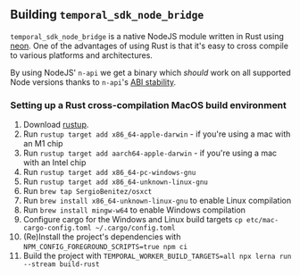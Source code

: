 ## Building `temporal_sdk_node_bridge`

`temporal_sdk_node_bridge` is a native NodeJS module written in Rust using [neon](https://neon-bindings.com/).
One of the advantages of using Rust is that it's easy to cross compile to various platforms and architectures.

By using NodeJS' `n-api` we get a binary which _should_ work on all supported Node versions thanks to `n-api`'s [ABI stability](https://nodejs.org/en/docs/guides/abi-stability/).

### Setting up a Rust cross-compilation MacOS build environment

1. Download [rustup](https://rustup.rs/).
1. Run `rustup target add x86_64-apple-darwin` - if you're using a mac with an M1 chip
1. Run `rustup target add aarch64-apple-darwin` - if you're using a mac with an Intel chip
1. Run `rustup target add x86_64-pc-windows-gnu`
1. Run `rustup target add x86_64-unknown-linux-gnu`
1. Run `brew tap SergioBenitez/osxct`
1. Run `brew install x86_64-unknown-linux-gnu` to enable Linux compilation
1. Run `brew install mingw-w64` to enable Windows compilation
1. Configure cargo for the Windows and Linux build targets
   `cp etc/mac-cargo-config.toml ~/.cargo/config.toml`
1. (Re)Install the project's dependencies with `NPM_CONFIG_FOREGROUND_SCRIPTS=true npm ci`
1. Build the project with `TEMPORAL_WORKER_BUILD_TARGETS=all npx lerna run --stream build-rust`
